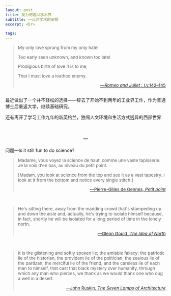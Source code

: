 ```yaml
---
layout: post
title: 我为何返回学术界
subtitle: 一点非学术的杂想
excerpt: <br>

tags: 
---
```

><p style="margin-bottom: 0.5em; font-size:.97em">
>My only love sprung from my only hate! </p>
><p style="margin-bottom: 0.5em; font-size:.97em">
>Too early seen unknown, and known too late! </p>
><p style="margin-bottom: 0.5em; font-size:.97em">
>Prodigious birth of love it is to me, </p>
><p style="font-size:.97em">
>That I must love a loathed enemy. </p>
><p align="right" style="font-size:0.97em"> 
>	<a href="https://en.wikisource.org/wiki/Romeo_and_Juliet_(1917)_Yale/Text/Act_I">—<em>Romeo and Juliet</em> : I.v.142–145</a> </p>

<p style="margin-bottom:2em"> </p>

最近做出了一个并不轻松的选择——辞去了开始不到两年的工业界工作，作为普通博士后重返大学，继续基础研究。

还有离开了学习工作九年的新英格兰，独闯人文环境和生活方式迥异的西部世界

<br>


<p style="text-align:center; font-size:1.1em"> <b>一</b> </p>


问题—Is it still fun to do science?

> <p style="font-size:.97em">
> Madame, vous voyez la science de haut, comme une vaste tapisserie. Je la vois d&apos;en bas, au niveau du petit point.</p> 
>
> <p style="font-size:.97em">
> [Madam, you look at science from the top and see it as a vast tapestry. I look at it from the bottom and notice every single stitch.] </p>
><p align="right" style="font-size:0.97em"> 
>	<a href="https://archive.org/details/petitpoint0000genn/page/7/mode/2up">—Pierre-Gilles de Gennes, <nobr> <i>Petit point</i> </nobr> </a> </p>

<br>


> <p style="font-size:.97em">
> He&apos;s sitting there, away from the madding crowd that&apos;s stampeding up and down the aisle and, actually, he&apos;s trying to isolate himself because, in fact, shortly he will be isolated for a long period of time in the lonely north. </p>
><p align="right" style="font-size:0.97em"> 
>	<a href="https://youtu.be/Tsux27kMwjc?si=CzJcEeQjt1KvZFph&t=576">—Glenn Gould, <nobr> <i>The Idea of North</i> </nobr> </a> </p>

<br>


> <p style="font-size:.97em">
> It is the glistening and softly spoken lie; the amiable fallacy; the patriotic lie of the historian, the provident lie of the politician, the zealous lie of the partizan, the merciful lie of the friend, and the careless lie of each man to himself, that cast that black mystery over humanity, through which any man who pierces, we thank as we would thank one who dug a well in a desert. </p>
><p align="right" style="font-size:0.97em"> 
>	<a href="https://archive.org/details/lamps_architect/page/n59/mode/2up">—John Ruskin, <nobr> <i>The Seven Lamps of Architecture</i> </nobr> </a> </p>

<br>








